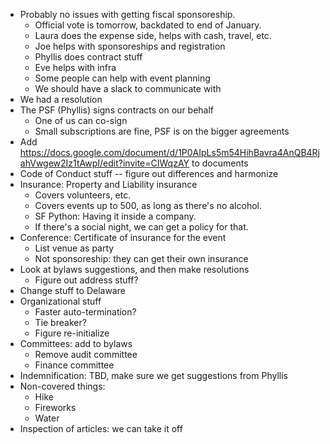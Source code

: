 * Probably no issues with getting fiscal sponsoreship.
  * Official vote is tomorrow, backdated to end of January.
  * Laura does the expense side, helps with cash, travel, etc.
  * Joe helps with sponsoreships and registration
  * Phyllis does contract stuff
  * Eve helps with infra
  * Some people can help with event planning
  * We should have a slack to communicate with
* We had a resolution
* The PSF (Phyllis) signs contracts on our behalf
  * One of us can co-sign
  * Small subscriptions are fine, PSF is on the bigger agreements
* Add https://docs.google.com/document/d/1P0AIpLs5m54HihBavra4AnQB4RjahVwgew2Iz1tAwpI/edit?invite=CIWqzAY to documents
* Code of Conduct stuff -- figure out differences and harmonize
* Insurance: Property and Liability insurance
  * Covers volunteers, etc.
  * Covers events up to 500, as long as there's no alcohol.
  * SF Python: Having it inside a company.
  * If there's a social night, we can get a policy for that.
* Conference: Certificate of insurance for the event
  * List venue as party
  * Not sponsoreship: they can get their own insurance
* Look at bylaws suggestions, and then make resolutions
  * Figure out address stuff?
* Change stuff to Delaware
* Organizational stuff
  * Faster auto-termination?
  * Tie breaker?
  * Figure re-initialize
* Committees: add to bylaws
  * Remove audit committee
  * Finance committee
* Indemnification: TBD, make sure we get suggestions from Phyllis
* Non-covered things:
  * Hike
  * Fireworks
  * Water
* Inspection of articles: we can take it off

